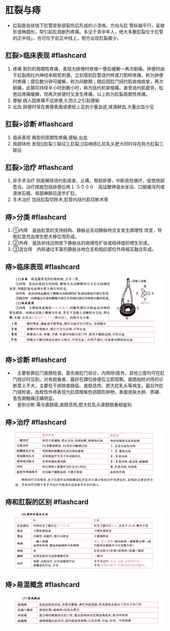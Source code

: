 # 肛裂与痔
- 肛裂是齿状线下肛管皮肤层裂伤后形成的小溃疡。方向与肛 管纵轴平行，呈梭形或椭圆形，常引起肛周剧烈疼痛。多见于青中年人，绝大多数肛裂位于肛管的正中线」，也可位于前正中线上，侧方出现肛裂极少。

## 肛裂>临床表现 #flashcard 
1. 疼痛 剧烈的周期性疼痛，表现为排便时疼缩一便后缓解一再次剧痛。排便时由于肛裂病灶内神经末梢受刺激，立刻感到肛管烧灼样或刀割样疼痛，称为排便时疼痛；便后数分钟可缓解，称为间歇期；随后因肛门括约肌收缩痉挛，再次剧痛，此期可持续半小时到数小时，称为括约机挛缩痛。直至括约肌疲劳，松弛后疼痛缓解，但再次排便时又发生疼痛。以上称为肛裂周期性疼痛。
2. 便秘 病人因疼痛不远排便,久而久之引起便秘
3. 出血 排便时常在粪便表面或便纸上见到少量血迹,或滴鲜血,大量出血少见
<!--ID: 1637574020890-->


## 肛裂>诊断 #flashcard 
1. 临床表现 典型的周期性疼痛,便秘,出血
2. 局部体检 发现[[肛裂三联征]],肛裂,[[前哨痔]],肛乳头肥大同时存在称为肛裂三联征
<!--ID: 1637574020899-->


## 肛裂>治疗 #flashcard 
1. 非手术治疗 则是解除括约肌痉挛，止痛，帮助排便，中断恶性循环，促使局部愈合。治疗措施包括排便后用１∶５０００　高锰酸钾温水坐浴、口服缓泻剂或液体石蜡、局部麻醉后逐步扩肛。
2. 手术治疗 包括肛裂切除术,肛管内括约肌切断术等
<!--ID: 1637574020904-->


## 痔>分类 #flashcard 
1. ①内痔　是由肛垫的支持结构、静脉丛及动静脉吻合支发生病理性 改变，导致肛垫充血增生肥大移位而形成。 
2. ②外痔　是齿状线远侧皮下静脉丛的病理性扩张或结缔组织增生形成。 
3. ③混合痔　内痔通过丰富的静脉丛吻合支和相应部位外痔相互融合形成。
<!--ID: 1637574020909-->


## 痔>临床表现 #flashcard 
![](Attachments/Pasted%20image%2020211122173311.png)
<!--ID: 1637574020911-->


## 痔>诊断 #flashcard 
- 　主要依靠肛门直肠检查。首先做肛门视诊，内痔除Ⅰ度外，其他三度均可在肛门视诊时见到。对有脱垂者，最好在蹲位排便后立即观察。直肠指检对痔的诊断意义不大，主要在于排除直肠癌、直肠息肉、肥大肛乳头等病变。最后作肛门镜检查。血栓性外痔表现为肛周暗紫色卵圆形肿物，表面皮肤水肿、质硬、急性期触痛压痛明显。
- 　鉴别诊断 需与直肠癌,直肠息肉,肥大肛乳头直肠脱垂相鉴别
<!--ID: 1637574020913-->


## 痔>治疗 #flashcard 
![](Attachments/Pasted%20image%2020211122173531.png)
<!--ID: 1637574020915-->


## 痔和肛裂的区别 #flashcard 
![](Attachments/Pasted%20image%2020211122173628.png)
<!--ID: 1637574020917-->


## 痔>易混概念 #flashcard 
![](Attachments/Pasted%20image%2020211122173703.png)
<!--ID: 1637574020920-->


